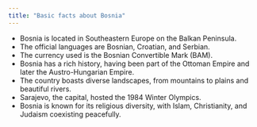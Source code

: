 ```yaml
---
title: "Basic facts about Bosnia"
---
```


- Bosnia is located in Southeastern Europe on the Balkan Peninsula.
- The official languages are Bosnian, Croatian, and Serbian.
- The currency used is the Bosnian Convertible Mark (BAM).
- Bosnia has a rich history, having been part of the Ottoman Empire and later the Austro-Hungarian Empire.
- The country boasts diverse landscapes, from mountains to plains and beautiful rivers.
- Sarajevo, the capital, hosted the 1984 Winter Olympics.
- Bosnia is known for its religious diversity, with Islam, Christianity, and Judaism coexisting peacefully.

